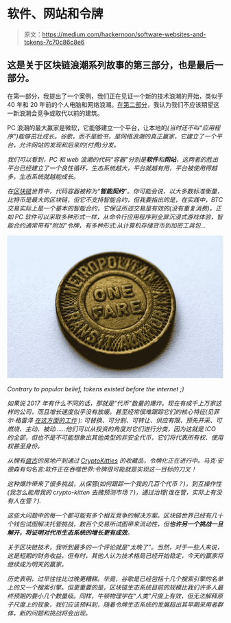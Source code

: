 # 软件、网站和令牌

> 原文：<https://medium.com/hackernoon/software-websites-and-tokens-7c70c86c8e6>

## 这是关于区块链浪潮系列故事的第三部分，也是最后一部分。

在第一部分，我提出了一个案例，我们正在见证一个新的技术浪潮的开始，类似于 40 年和 20 年前的个人电脑和网络浪潮。[在第二部分](/@julien51/printing-bibles-bc829983bddd)，我认为我们不应该期望这一新浪潮会竞争或取代以前的建筑。

PC 浪潮的最大赢家是微软，它能够建立一个平台，让本地的[](https://hackernoon.com/tagged/software)*(当时还不叫“应用程序”)能够茁壮成长。谷歌，而不是脸书，是网络浪潮的真正赢家，它建立了一个平台，允许网站的发现和后来的(付费)分发。*

*我们可以看到，PC 和 web 浪潮的代码“容器”分别是**软件**和**网站**，这两者的胜出平台已经建立了一个良性循环，生态系统越大，平台就越有用，平台被使用得越多，生态系统就越能成长。*

*在[区块链](https://hackernoon.com/tagged/blockchain)世界中，代码容器被称为“**智能契约**”。你可能会说，以大多数标准衡量，比特币是最大的区块链，但它不支持智能合约，但我要指出的是，在实践中，BTC 交易实际上是一个基本的智能合约，它保证所述交易是有效的(没有重复消费)。正如 PC 软件可以采取多种形式一样，从命令行应用程序到全屏沉浸式游戏体验，智能合约通常带有“附加”令牌，有多种形式:从计算机存储货币到加密工具包…*

*![](img/18bbe7424547a19f84bb1abed82d16e4.png)*

*Contrary to popular belief, tokens existed before the internet ;)*

*如果说 2017 年有什么不同的话，那就是“代币”数量的爆炸。现在有成千上万家这样的公司，而且增长速度似乎没有放缓。甚至经常很难跟踪它们的核心特征(见菲尔·格雷泽 [在这方面的工作](https://hackernoon.com/the-token-handbook-a80244a6aacb) ): *可替换、可分割、可转让、供应有限、预先开采、可燃烧、主动、被动*……他们可以从投资的角度对它们进行分类，因为这就是 ICO 的全部，但也不是不可能想象出其他类型的非安全代币，它们将代表所有权、使用权甚至身份。*

*从拥有[盘古](https://medium.com/u/7d9a5f7f05c0?source=post_page-----7c70c86c8e6--------------------------------)的房地产到通过 [CryptoKitties](https://medium.com/u/c8b1419b5d28?source=post_page-----7c70c86c8e6--------------------------------) 的收藏品，令牌化正在进行中。马克·安德森有句名言:软件正在吞噬世界:令牌很可能就是实现这一目标的刀叉！*

*这种爆炸带来了很多挑战，从保管(如何跟踪一个我的几百个代币？)，到互操作性(我怎么能用我的 crypto-kitten 去赌预测市场？)，通过治理(谁在管，实际上有没有人在管？).*

*这些大问题中的每一个都可能有多个相互竞争的解决方案。区块链世界已经有几十个钱包试图解决托管挑战，数百个交易所试图带来流动性，但**也许另一个挑战一旦解开，将证明对代币生态系统的增长更有成效**。*

*关于区块链技术，我听到最多的一个评论就是“太晚了”。当然，对于一些人来说，这是短期的财务收益，但有时，其他人认为技术格局已经开始稳定，今天的赢家将继续成为明天的赢家。*

*历史表明，过早往往比过晚更糟糕。毕竟，谷歌是已经包括十几个搜索引擎的名单上的又一个搜索引擎。但更重要的是，区块链生态系统目前的规模比我们许多人最终预期的要小几个数量级。同样，牛顿物理学在“人类”尺度上有效，但无法解释原子尺度上的现象，我们应该预料到，随着令牌生态系统的发展超出其早期采用者群体，新的问题和挑战将会出现。*